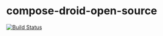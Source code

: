 # compose-droid-open-source

[![Build Status](https://dev.azure.com/rootdownenergy/droid-compose-open-source/_apis/build/status/droid-compose-open-source-CI?repoName=compose-droid-open-source&branchName=core)](https://dev.azure.com/rootdownenergy/droid-compose-open-source/_build/latest?definitionId=11&repoName=compose-droid-open-source&branchName=core)
